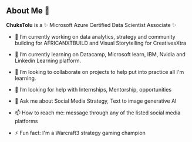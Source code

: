## About Me 👋


**ChuksTolu** is a ✨ Microsoft Azure Certified Data Scientist Associate ✨ 

- 🔭 I’m currently working on data analytics, strategy and community building for AFRICANXTBUILD and Visual Storytelling for CreativesXtra
- 🌱 I’m currently learning on Datacamp, Microsoft learn, IBM, Nvidia and Linkedin Learning platform.
- 👯 I’m looking to collaborate on projects to help put into practice all I'm learning.
- 🤔 I’m looking for help with Internships, Mentorship, opportunities
- 💬 Ask me about Social Media Strategy, Text to image generative AI
- 📫 How to reach me: message through any of the listed social media platforms
  
- ⚡ Fun fact: I'm a Warcraft3 strategy gaming champion

